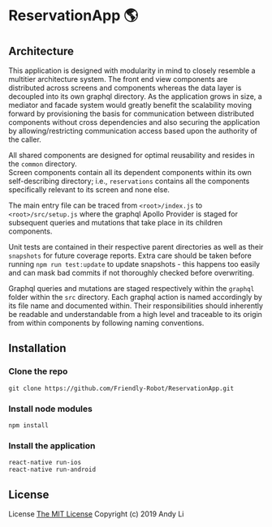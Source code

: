 # ReservationApp :earth_americas:

## Architecture
This application is designed with modularity in mind to closely resemble a multitier architecture system. The front end view components are distributed across screens and components whereas the data layer is decoupled into its own graphql directory. As the application grows in size, a mediator and facade system would greatly benefit the scalability moving forward by provisioning the basis for communication between distributed components without cross dependencies and also securing the application by allowing/restricting communication access based upon the authority of the caller.<br>

All shared components are designed for optimal reusability and resides in the `common` directory. <br>
Screen components contain all its dependent components within its own self-describing directory; i.e., `reservations` contains all the components specifically relevant to its screen and none else. <br>

The main entry file can be traced from `<root>/index.js` to `<root>/src/setup.js` where the graphql Apollo Provider is staged for subsequent queries and mutations that take place in its children components. <br>

Unit tests are contained in their respective parent directories as well as their `snapshots` for future coverage reports. Extra care should be taken before running `npm run test:update` to update snapshots - this happens too easily and can mask bad commits if not thoroughly checked before overwriting. <br>

Graphql queries and mutations are staged respectively within the `graphql` folder within the `src` directory. Each graphql action is named accordingly by its file name and documented within. Their responsibilities should inherently be readable and understandable from a high level and traceable to its origin from within components by following naming conventions.

## Installation
### Clone the repo
`git clone https://github.com/Friendly-Robot/ReservationApp.git`

### Install node modules
`npm install`

### Install the application
`react-native run-ios` <br>
`react-native run-android`

## License
License [The MIT License](http://opensource.org/licenses/MIT)
Copyright (c) 2019 Andy Li